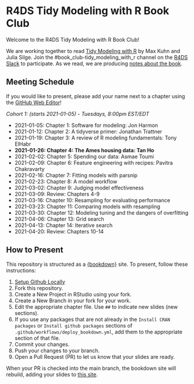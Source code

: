 # R4DS Tidy Modeling with R Book Club

Welcome to the R4DS Tidy Modeling with R Book Club!

We are working together to read [Tidy Modeling with R](https://www.tmwr.org/) by Max Kuhn and Julia Silge.
Join the #book_club-tidy_modeling_with_r channel on the [R4DS Slack](https://r4ds.io/join) to participate.
As we read, we are producing [notes about the book](https://r4ds.github.io/bookclub-tmwr/).

## Meeting Schedule

If you would like to present, please add your name next to a chapter using the [GitHub Web Editor](https://youtu.be/d41oc2OMAuI)!

*Cohort 1: (starts 2021-01-05) - Tuesdays, 8:00pm EST/EDT*

- 2021-01-05: Chapter 1: Software for modeling: Jon Harmon
- 2021-01-12: Chapter 2: A tidyverse primer: Jonathan Trattner
- 2021-01-19: Chapter 3: A review of R modeling fundamentals: Tony ElHabr
- **2021-01-26: Chapter 4: The Ames housing data: Tan Ho**
- 2021-02-02: Chapter 5: Spending our data: Asmae Toumi
- 2021-02-09: Chapter 6: Feature engineering with recipes: Pavitra Chakravarty
- 2021-02-16: Chapter 7: Fitting models with parsnip
- 2021-02-23: Chapter 8: A model workflow
- 2021-03-02: Chapter 9: Judging model effectiveness
- 2021-03-09: Review: Chapters 4-9
- 2021-03-16: Chapter 10: Resampling for evaluating performance
- 2021-03-23: Chapter 11: Comparing models with resampling
- 2021-03-30: Chapter 12: Modeling tuning and the dangers of overfitting
- 2021-04-06: Chapter 13: Grid search
- 2021-04-13: Chapter 14: Iterative search
- 2021-04-20: Review: Chapters 10-14

## How to Present

This repository is structured as a [{bookdown}](https://CRAN.R-project.org/package=bookdown) site.
To present, follow these instructions:

1. [Setup Github Locally](https://www.youtube.com/watch?v=hNUNPkoledI)
2. Fork this repository.
3. Create a New Project in RStudio using your fork.
4. Create a New Branch in your fork for your work.
5. Edit the appropriate chapter file. Use `##` to indicate new slides (new sections).
6. If you use any packages that are not already in the `Install CRAN packages` or `Install github packages` sections of `.github/workflows/deploy_bookdown.yml`, add them to the appropriate section of that file.
7. Commit your changes.
8. Push your changes to your branch.
9. Open a Pull Request (PR) to let us know that your slides are ready.

When your PR is checked into the main branch, the bookdown site will rebuild, adding your slides to [this site](https://r4ds.github.io/bookclub-tmwr/).
